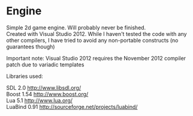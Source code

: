 Engine
======

Simple 2d game engine. Will probably never be finished.  
Created with Visual Studio 2012. While I haven't tested the code with any other compilers, I have tried to avoid any non-portable constructs (no guarantees though)  
  
Important note: Visual Studio 2012 requires the November 2012 compiler patch due to variadic templates  
  
Libraries used:  
  
SDL 2.0			http://www.libsdl.org/  
Boost 1.54 		http://www.boost.org/  
Lua 5.1			http://www.lua.org/  
LuaBind 0.91	http://sourceforge.net/projects/luabind/  



